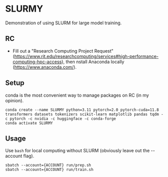 # SLURMY
Demonstration of using SLURM for large model training.

## RC

- Fill out a "Research Computing Project Request" (https://www.rit.edu/researchcomputing/services#high-performance-computing-hpc-access), then nstall Anaconda locally (https://www.anaconda.com/).

## Setup

conda is the most convenient way to manage packages on RC (in my opinion).

```
conda create --name SLURMY python=3.11 pytorch=2.0 pytorch-cuda=11.8 transformers datasets tokenizers scikit-learn matplotlib pandas tqdm -c pytorch -c nvidia -c huggingface -c conda-forge
conda activate SLURMY
```

## Usage

Use `bash` for local computing without SLURM (obviously leave out the --account flag).

```
sbatch --account={ACCOUNT} run/prep.sh
sbatch --account={ACCOUNT} run/train.sh
```
